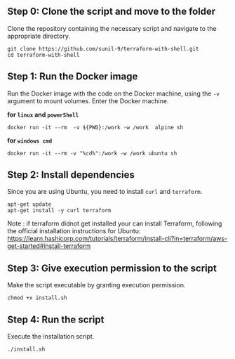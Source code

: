 ## Step 0: Clone the script and move to the folder

Clone the repository containing the necessary script and navigate to the appropriate directory.

```
git clone https://github.com/sunil-9/terraform-with-shell.git
cd terraform-with-shell
```

## Step 1: Run the Docker image

Run the Docker image with the code on the Docker machine, using the `-v` argument to mount volumes. Enter the Docker machine.

**for `linux` and `powerShell`**
```
docker run -it --rm  -v ${PWD}:/work -w /work  alpine sh
```

**for `windows cmd`**
```
docker run -it --rm -v "%cd%":/work -w /work ubuntu sh
```
## Step 2: Install dependencies

Since you are using Ubuntu, you need to install `curl` and `terraform`.

```
apt-get update
apt-get install -y curl terraform
```

Note : if terraform didnot get installed your can install Terraform, following the official installation instructions for Ubuntu: https://learn.hashicorp.com/tutorials/terraform/install-cli?in=terraform/aws-get-started#install-terraform

## Step 3: Give execution permission to the script

Make the script executable by granting execution permission.

```
chmod +x install.sh
```

## Step 4: Run the script

Execute the installation script.

```
./install.sh
```

